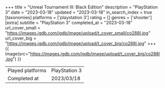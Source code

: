 +++
title = "Unreal Tournament III: Black Edition"
description = "PlayStation 3"
date = "2023-03-18"
updated = "2023-03-18"
in_search_index = true
[taxonomies]
platforms = ['playstation 3']
rating = []
genres = ['shooter']
[extra]
subtitle = "PlayStation 3"
completed_at = "2023-03-18"
url_cover_small = "https://images.igdb.com/igdb/image/upload/t_cover_small/co288l.jpg"
url_cover_big = "https://images.igdb.com/igdb/image/upload/t_cover_big/co288l.jpg"
+++
{{ image(src="https://images.igdb.com/igdb/image/upload/t_cover_big/co288l.jpg") }}

|              |            |
| ------------ | ---------- |
| Played platforms    | PlayStation 3 |
| Completed at | 2023/03/18 |


